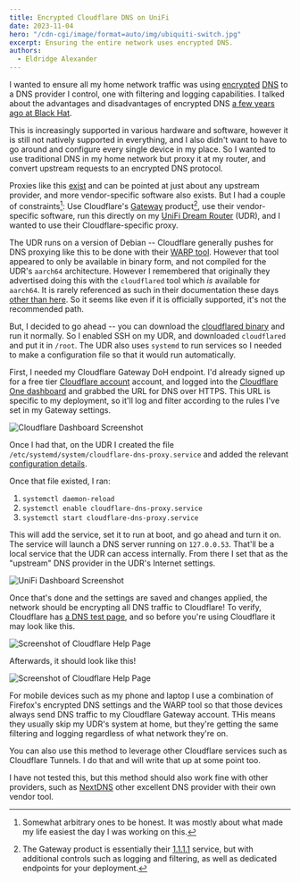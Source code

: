 ```yaml
---
title: Encrypted Cloudflare DNS on UniFi
date: 2023-11-04
hero: "/cdn-cgi/image/format=auto/img/ubiquiti-switch.jpg"
excerpt: Ensuring the entire network uses encrypted DNS.
authors:
  - Eldridge Alexander
---
```


I wanted to ensure all my home network traffic was using [encrypted](https://en.wikipedia.org/wiki/DNS_over_HTTPS) [DNS](https://en.wikipedia.org/wiki/DNS_over_TLS) to a DNS provider I control, one with filtering and logging capabilities. I talked about the advantages and disadvantages of encrypted DNS [a few years ago at Black Hat](https://www.youtube.com/watch?v=XCnE2o2pfxs).

This is increasingly supported in various hardware and software, however it is still not natively supported in everything, and I also didn't want to have to go around and configure every single device in my place. So I wanted to use traditional DNS in my home network but proxy it at my router, and convert upstream requests to an encrypted DNS protocol.

Proxies like this [exist](https://github.com/eldridgea/dnsonward) and can be pointed at just about any upstream provider, and more vendor-specific software also exists. But I had a couple of constraints[^1]: Use Cloudflare's [Gateway](https://www.cloudflare.com/zero-trust/products/gateway/) product[^2], use their vendor-specific software, run this directly on my [UniFi Dream Router](https://store.ui.com/us/en/products/udr) (UDR), and I wanted to use their Cloudflare-specific proxy.

The UDR runs on a version of Debian -- Cloudflare generally pushes for DNS proxying like this to be done with their [WARP tool](https://blog.cloudflare.com/announcing-warp-for-linux-and-proxy-mode/). However that tool appeared to only be available in binary form, and not compiled for the UDR's `aarch64` architecture. However I remembered that originally they advertised doing this with the `cloudflared` tool which _is_ available for `aarch64`. It is rarely referenced as such in their documentation these days [other than here](https://developers.cloudflare.com/1.1.1.1/encryption/dns-over-https/dns-over-https-client/). So it seems like even if it is officially supported, it's not the recommended path.

[^1]: Somewhat arbitrary ones to be honest. It was mostly about what made my life easiest the day I was working on this.

[^2]: The Gateway product is essentially their [1.1.1.1](https://1.1.1.1/) service, but with additional controls such as logging and filtering, as well as dedicated endpoints for your deployment.

But, I decided to go ahead -- you can download the [cloudflared binary](https://developers.cloudflare.com/cloudflare-one/connections/connect-networks/downloads/) and run it normally. So I enabled SSH on my UDR, and downloaded `cloudflared` and put it in `/root`. The UDR also uses `systemd` to run services so I needed to make a configuration file so that it would run automatically.  

First, I needed my Cloudflare Gateway DoH endpoint. I'd already signed up for a free tier [Cloudflare account](https://www.cloudflare.com/plans/zero-trust-services/) account, and logged into the [Cloudflare One dashboard](https://one.dash.cloudflare.com/) and grabbed the URL for DNS over HTTPS. This URL is specific to my deployment, so it'll log and filter according to the rules I've set in my Gateway settings.

![Cloudflare Dashboard Screenshot](/cdn-cgi/image/format=auto/img/cloudflare-gateway-screenshot.png)

Once I had that, on the UDR I created the file `/etc/systemd/system/cloudflare-dns-proxy.service` and added the relevant [configuration details](https://gist.github.com/eldridgea/972a894453536a0c0e219b9e3fdcbd96).

Once that file existed, I ran:

1. `systemctl daemon-reload`
1. `systemctl enable cloudflare-dns-proxy.service`
1. `systemctl start cloudflare-dns-proxy.service`

This will add the service, set it to run at boot, and go ahead and turn it on. The service will launch a DNS server running on `127.0.0.53`. That'll be a local service that the UDR can access internally. From there I set that as the "upstream" DNS provider in the UDR's Internet settings.

![UniFi Dashboard Screenshot](/cdn-cgi/image/format=auto/img/udr-cf-dns-screenshot.png)

Once that's done and the settings are saved and changes applied, the network should be encrypting all DNS traffic to Cloudflare! To verify, Cloudflare has [a DNS test page](https://1.1.1.1/help), and so before you're using Cloudflare it may look like this.

![Screenshot of Cloudflare Help Page](/cdn-cgi/image/format=auto/img/1111-not-encrypted.png)

Afterwards, it should look like this! 

![Screenshot of Cloudflare Help Page](/cdn-cgi/image/format=auto/img/1111-encrypted.png)

For mobile devices such as my phone and laptop I use a combination of Firefox's encrypted DNS settings and the WARP tool so that those devices always send DNS traffic to my Cloudflare Gateway account. THis means they usually skip my UDR's system at home, but they're getting the same filtering and logging regardless of what network they're on. 

You can also use this method to leverage other Cloudflare services such as Cloudflare Tunnels. I do that and will write that up at some point too.

I have not tested this, but this method should also work fine with other providers, such as [NextDNS](https://nextdns.io/) other excellent DNS provider with their own vendor tool.
